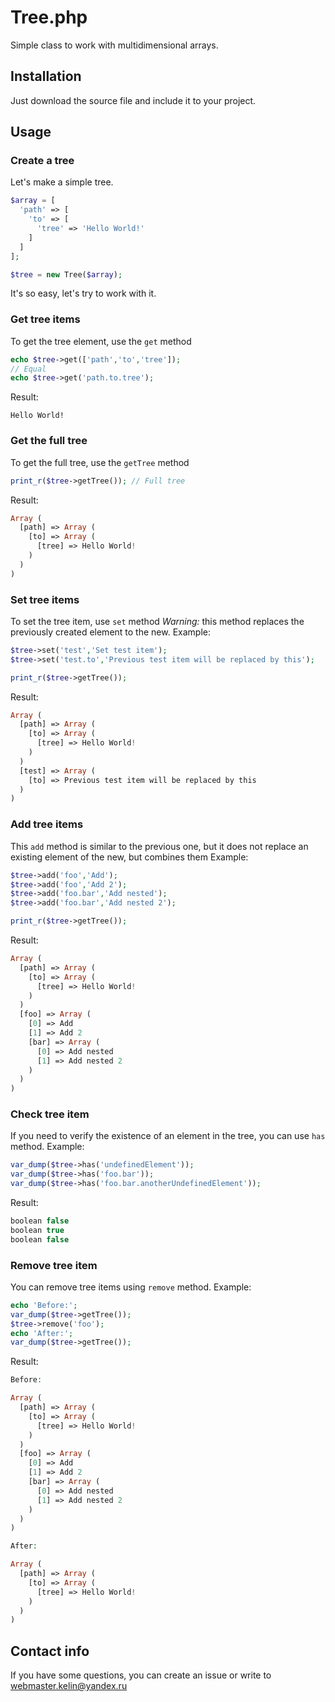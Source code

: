 # Tree.php
Simple class to work with multidimensional arrays.
## Installation
Just download the source file and include it to your project.
## Usage
### Create a tree
Let's make a simple tree.
```PHP
$array = [
  'path' => [
    'to' => [
      'tree' => 'Hello World!'
    ]
  ]
];

$tree = new Tree($array);
```
It's so easy, let's try to work with it.
### Get tree items
To get the tree element, use the ```get``` method
```PHP
echo $tree->get(['path','to','tree']);
// Equal
echo $tree->get('path.to.tree');
```
Result:
```
Hello World!
```
### Get the full tree
To get the full tree, use the ```getTree``` method
```PHP
print_r($tree->getTree()); // Full tree
```
Result:
```PHP
Array (
  [path] => Array (
    [to] => Array (
      [tree] => Hello World!
    )
  )
)
```
### Set tree items
To set the tree item, use ```set``` method
*Warning:* this method replaces the previously created element to the new.
Example:
```PHP
$tree->set('test','Set test item');
$tree->set('test.to','Previous test item will be replaced by this');

print_r($tree->getTree());
```
Result:
```PHP
Array (
  [path] => Array (
    [to] => Array (
      [tree] => Hello World!
    )
  )
  [test] => Array (
    [to] => Previous test item will be replaced by this
  )
)
```
### Add tree items
This ```add``` method is similar to the previous one, but it does not replace an existing element of the new, but combines them
Example:
```PHP
$tree->add('foo','Add');
$tree->add('foo','Add 2');
$tree->add('foo.bar','Add nested');
$tree->add('foo.bar','Add nested 2');

print_r($tree->getTree());
```
Result:
```PHP
Array (
  [path] => Array (
    [to] => Array (
      [tree] => Hello World!
    )
  )
  [foo] => Array (
    [0] => Add
    [1] => Add 2
    [bar] => Array (
      [0] => Add nested
      [1] => Add nested 2
    )
  )
)
```
### Check tree item
If you need to verify the existence of an element in the tree, you can use ```has``` method.
Example:
```PHP
var_dump($tree->has('undefinedElement'));
var_dump($tree->has('foo.bar'));
var_dump($tree->has('foo.bar.anotherUndefinedElement'));
```
Result:
```PHP
boolean false
boolean true
boolean false
```
### Remove tree item
You can remove tree items using ```remove``` method.
Example:
```PHP
echo 'Before:';
var_dump($tree->getTree());
$tree->remove('foo');
echo 'After:';
var_dump($tree->getTree());
```
Result:
```PHP
Before:

Array (
  [path] => Array (
    [to] => Array (
      [tree] => Hello World!
    )
  )
  [foo] => Array (
    [0] => Add
    [1] => Add 2
    [bar] => Array (
      [0] => Add nested
      [1] => Add nested 2
    )
  )
)

After: 

Array (
  [path] => Array (
    [to] => Array (
      [tree] => Hello World!
    )
  )
)
```

## Contact info
If you have some questions, you can create an issue or write to webmaster.kelin@yandex.ru
